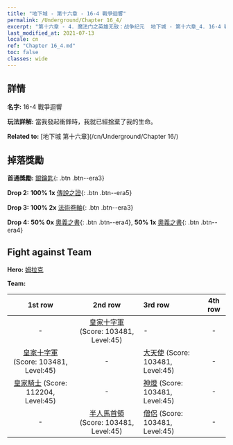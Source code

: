 ```yaml
---
title: "地下城 - 第十六章 - 16-4 戰爭迴響"
permalink: /Underground/Chapter 16_4/
excerpt: "第十六章 - 4. 魔法门之英雄无敌：战争纪元  地下城 - 第十六章_4. 16-4 戰爭迴響"
last_modified_at: 2021-07-13
locale: cn
ref: "Chapter 16_4.md"
toc: false
classes: wide
---
```


## 詳情

 **名字:** 16-4 戰爭迴響

 **玩法詳解:**       當我發起衝鋒時，我就已經捨棄了我的生命。

 **Related to:** [地下城 第十六章](/cn/Underground/Chapter 16/)

## 掉落獎勵

 **首通獎勵:** [銀鑰匙](/cn/Items/con_693/){: .btn .btn--era3}

 **Drop 2:** **100% 1x** [傳說之證](/cn/Items/mat_67/){: .btn .btn--era5}

 **Drop 3:** **100% 2x** [法術卷軸](/cn/Items/con_694/){: .btn .btn--era3}

 **Drop 4:** **50% 0x** [奧義之書](/cn/Items/mat_60/){: .btn .btn--era4}, **50% 1x** [奧義之書](/cn/Items/mat_60/){: .btn .btn--era4}


## Fight against Team
 **Hero:** [姆拉克](/cn/heroes/Mullich/)

 **Team:**


  | 1st row | 2nd row | 3rd row | 4th row |
  |:----:|:----:|:----|:----:|
  | - | [皇家十字軍](/cn/units/Swordsman/) (Score: 103481, Level:45)  | - | - |
  | [皇家十字軍](/cn/units/Swordsman/) (Score: 103481, Level:45)  | - | [大天使](/cn/units/Angel/) (Score: 103481, Level:45)  | - |
  | [皇家騎士](/cn/units/Cavalier/) (Score: 112204, Level:45)  | - | [神燈](/cn/units/Genie/) (Score: 103481, Level:45)  | - |
  | - | [半人馬首領](/cn/units/Centaur/) (Score: 103481, Level:45)  | [僧侶](/cn/units/Monk/) (Score: 103481, Level:45)  | - |


